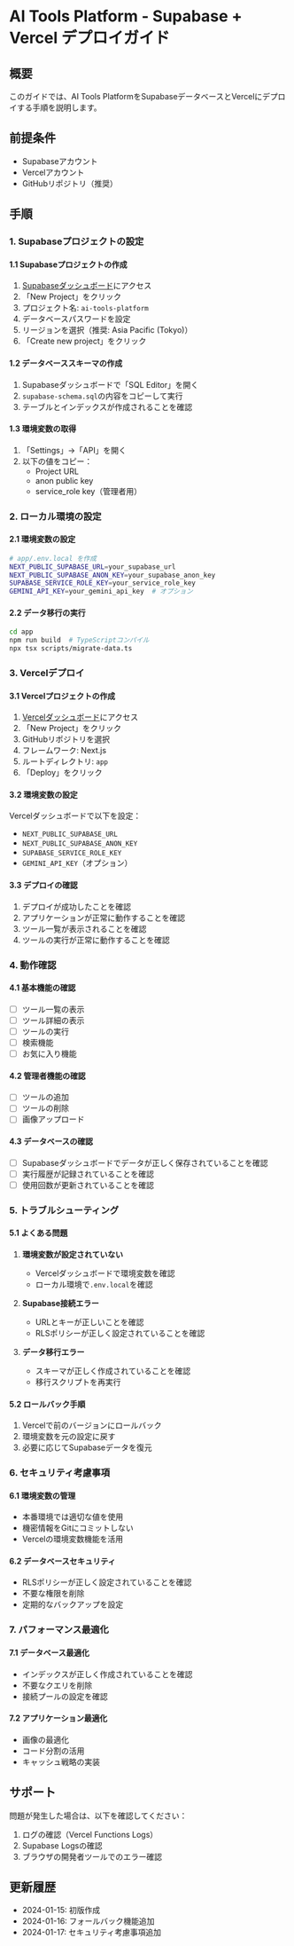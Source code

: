 # AI Tools Platform - Supabase + Vercel デプロイガイド

## 概要
このガイドでは、AI Tools PlatformをSupabaseデータベースとVercelにデプロイする手順を説明します。

## 前提条件
- Supabaseアカウント
- Vercelアカウント
- GitHubリポジトリ（推奨）

## 手順

### 1. Supabaseプロジェクトの設定

#### 1.1 Supabaseプロジェクトの作成
1. [Supabaseダッシュボード](https://supabase.com/dashboard)にアクセス
2. 「New Project」をクリック
3. プロジェクト名: `ai-tools-platform`
4. データベースパスワードを設定
5. リージョンを選択（推奨: Asia Pacific (Tokyo)）
6. 「Create new project」をクリック

#### 1.2 データベーススキーマの作成
1. Supabaseダッシュボードで「SQL Editor」を開く
2. `supabase-schema.sql`の内容をコピーして実行
3. テーブルとインデックスが作成されることを確認

#### 1.3 環境変数の取得
1. 「Settings」→「API」を開く
2. 以下の値をコピー：
   - Project URL
   - anon public key
   - service_role key（管理者用）

### 2. ローカル環境の設定

#### 2.1 環境変数の設定
```bash
# app/.env.local を作成
NEXT_PUBLIC_SUPABASE_URL=your_supabase_url
NEXT_PUBLIC_SUPABASE_ANON_KEY=your_supabase_anon_key
SUPABASE_SERVICE_ROLE_KEY=your_service_role_key
GEMINI_API_KEY=your_gemini_api_key  # オプション
```

#### 2.2 データ移行の実行
```bash
cd app
npm run build  # TypeScriptコンパイル
npx tsx scripts/migrate-data.ts
```

### 3. Vercelデプロイ

#### 3.1 Vercelプロジェクトの作成
1. [Vercelダッシュボード](https://vercel.com/dashboard)にアクセス
2. 「New Project」をクリック
3. GitHubリポジトリを選択
4. フレームワーク: Next.js
5. ルートディレクトリ: `app`
6. 「Deploy」をクリック

#### 3.2 環境変数の設定
Vercelダッシュボードで以下を設定：
- `NEXT_PUBLIC_SUPABASE_URL`
- `NEXT_PUBLIC_SUPABASE_ANON_KEY`
- `SUPABASE_SERVICE_ROLE_KEY`
- `GEMINI_API_KEY`（オプション）

#### 3.3 デプロイの確認
1. デプロイが成功したことを確認
2. アプリケーションが正常に動作することを確認
3. ツール一覧が表示されることを確認
4. ツールの実行が正常に動作することを確認

### 4. 動作確認

#### 4.1 基本機能の確認
- [ ] ツール一覧の表示
- [ ] ツール詳細の表示
- [ ] ツールの実行
- [ ] 検索機能
- [ ] お気に入り機能

#### 4.2 管理者機能の確認
- [ ] ツールの追加
- [ ] ツールの削除
- [ ] 画像アップロード

#### 4.3 データベースの確認
- [ ] Supabaseダッシュボードでデータが正しく保存されていることを確認
- [ ] 実行履歴が記録されていることを確認
- [ ] 使用回数が更新されていることを確認

### 5. トラブルシューティング

#### 5.1 よくある問題
1. **環境変数が設定されていない**
   - Vercelダッシュボードで環境変数を確認
   - ローカル環境で`.env.local`を確認

2. **Supabase接続エラー**
   - URLとキーが正しいことを確認
   - RLSポリシーが正しく設定されていることを確認

3. **データ移行エラー**
   - スキーマが正しく作成されていることを確認
   - 移行スクリプトを再実行

#### 5.2 ロールバック手順
1. Vercelで前のバージョンにロールバック
2. 環境変数を元の設定に戻す
3. 必要に応じてSupabaseデータを復元

### 6. セキュリティ考慮事項

#### 6.1 環境変数の管理
- 本番環境では適切な値を使用
- 機密情報をGitにコミットしない
- Vercelの環境変数機能を活用

#### 6.2 データベースセキュリティ
- RLSポリシーが正しく設定されていることを確認
- 不要な権限を削除
- 定期的なバックアップを設定

### 7. パフォーマンス最適化

#### 7.1 データベース最適化
- インデックスが正しく作成されていることを確認
- 不要なクエリを削除
- 接続プールの設定を確認

#### 7.2 アプリケーション最適化
- 画像の最適化
- コード分割の活用
- キャッシュ戦略の実装

## サポート
問題が発生した場合は、以下を確認してください：
1. ログの確認（Vercel Functions Logs）
2. Supabase Logsの確認
3. ブラウザの開発者ツールでのエラー確認

## 更新履歴
- 2024-01-15: 初版作成
- 2024-01-16: フォールバック機能追加
- 2024-01-17: セキュリティ考慮事項追加
